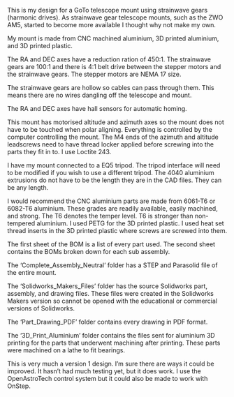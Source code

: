 This is my design for a GoTo telescope mount using strainwave gears (harmonic drives).  As strainwave gear telescope mounts, such as the ZWO AM5, started to become more available I thought why not make my own.

My mount is made from CNC machined aluminium, 3D printed aluminium, and 3D printed plastic.

The RA and DEC axes have a reduction ration of 450:1. The strainwave gears are 100:1 and there is 4:1 belt drive between the stepper motors and the strainwave gears.  The stepper motors are NEMA 17 size.

The strainwave gears are hollow so cables can pass through them.  This means there are no wires dangling off the telescope and mount.

The RA and DEC axes have hall sensors for automatic homing.

This mount has motorised altitude and azimuth axes so the mount does not have to be touched when polar aligning.  Everything is controlled by the computer controlling the mount.  The M4 ends of the azimuth and altitude leadscrews need to have thread locker applied before screwing into the parts they fit in to.  I use Loctite 243.

I have my mount connected to a EQ5 tripod.  The tripod interface will need to be modified if you wish to use a different tripod.  The 4040 aluminium extrusions do not have to be the length they are in the CAD files.  They can be any length.

I would recommend the CNC aluminium parts are made from 6061-T6 or 6082-T6 aluminium.  These grades are readily available, easily machined, and strong.  The T6 denotes the temper level.  T6 is stronger than non-tempered aluminium.
I used PETG for the 3D printed plastic.  I used heat set thread inserts in the 3D printed plastic where screws are screwed into them.

The first sheet of the BOM is a list of every part used.  The second sheet contains the BOMs broken down for each sub assembly.

The ‘Complete_Assembly_Neutral’ folder has a STEP and Parasolid file of the entire mount.

The ‘Solidworks_Makers_Files’ folder has the source Solidworks part, assembly, and drawing files.  These files were created in the Solidworks Makers version so cannot be opened with the educational or commercial versions of Solidworks.

The ‘Part_Drawing_PDF’ folder contains every drawing in PDF format.

The ‘3D_Print_Aluminium’ folder contains the files sent for aluminium 3D printing for the parts that underwent machining after printing.  These parts were machined on a lathe to fit bearings.

This is very much a version 1 design.  I’m sure there are ways it could be improved.  It hasn’t had much testing yet, but it does work.  I use the OpenAstroTech control system but it could also be made to work with OnStep.
